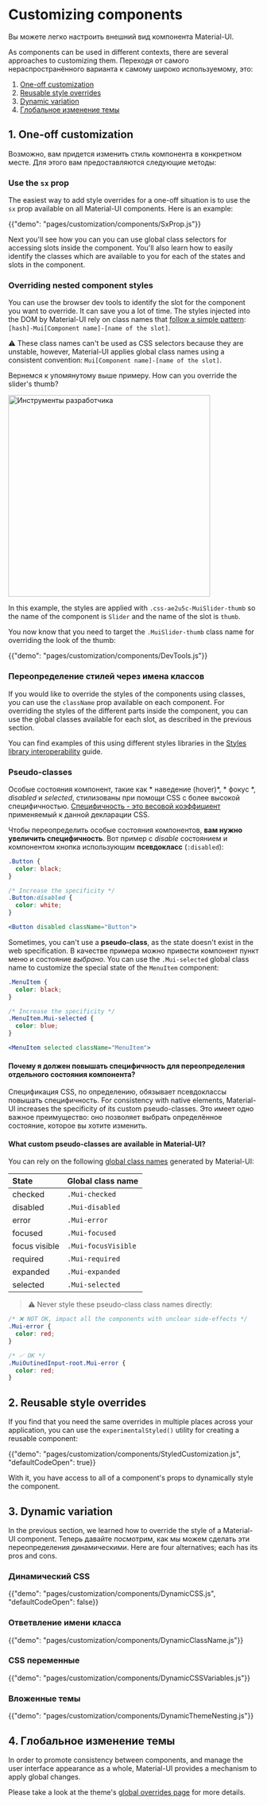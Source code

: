 # Customizing components

<p class="description">Вы можете легко настроить внешний вид компонента Material-UI.</p>

As components can be used in different contexts, there are several approaches to customizing them. Переходя от самого нераспространённого варианта к самому широко используемому, это:

1. [One-off customization](#1-one-off-customization)
1. [Reusable style overrides](#2-reusable-style-overrides)
1. [Dynamic variation](#3-dynamic-variation)
1. [Глобальное изменение темы](#4-global-theme-variation)

## 1. One-off customization

Возможно, вам придется изменить стиль компонента в конкретном месте. Для этого вам предоставляются следующие методы:

### Use the `sx` prop

The easiest way to add style overrides for a one-off situation is to use the `sx` prop available on all Material-UI components. Here is an example:

{{"demo": "pages/customization/components/SxProp.js"}}

Next you'll see how you can you can use global class selectors for accessing slots inside the component. You'll also learn how to easily identify the classes which are available to you for each of the states and slots in the component.

### Overriding nested component styles

You can use the browser dev tools to identify the slot for the component you want to override. It can save you a lot of time. The styles injected into the DOM by Material-UI rely on class names that [follow a simple pattern](/styles/advanced/#class-names): `[hash]-Mui[Component name]-[name of the slot]`.

⚠️ These class names can't be used as CSS selectors because they are unstable, however, Material-UI applies global class names using a consistent convention: `Mui[Component name]-[name of the slot]`.

Вернемся к упомянутому выше примеру. How can you override the slider's thumb?

<img src="/static/images/customization/dev-tools.png" alt="Инструменты разработчика" width="406" />

In this example, the styles are applied with `.css-ae2u5c-MuiSlider-thumb` so the name of the component is `Slider` and the name of the slot is `thumb`.

You now know that you need to target the `.MuiSlider-thumb` class name for overriding the look of the thumb:

{{"demo": "pages/customization/components/DevTools.js"}}

### Переопределение стилей через имена классов

If you would like to override the styles of the components using classes, you can use the `className` prop available on each component. For overriding the styles of the different parts inside the component, you can use the global classes available for each slot, as described in the previous section.

You can find examples of this using different styles libraries in the [Styles library interoperability](/guides/interoperability/) guide.

### Pseudo-classes

Особые состояния компонент, такие как * наведение (hover)*, * фокус *, *disabled* и *selected*, стилизованы при помощи CSS с более высокой специфичностью. [Специфичность - это весовой коэффициент](https://developer.mozilla.org/en-US/docs/Web/CSS/Specificity) применяемый к данной декларации CSS.

Чтобы переопределить особые состояния компонентов, **вам нужно увеличить специфичность**. Вот пример с *disable* состоянием и компонентом кнопка использующим **псевдокласс** (`:disabled`):

```css
.Button {
  color: black;
}

/* Increase the specificity */
.Button:disabled {
  color: white;
}
```

```jsx
<Button disabled className="Button">
```

Sometimes, you can't use a **pseudo-class**, as the state doesn't exist in the web specification. В качестве примера можно привести компонент пункт меню и состояние *выбрано*. You can use the `.Mui-selected` global class name to customize the special state of the `MenuItem` component:

```css
.MenuItem {
  color: black;
}

/* Increase the specificity */
.MenuItem.Mui-selected {
  color: blue;
}
```

```jsx
<MenuItem selected className="MenuItem">
```

#### Почему я должен повышать специфичность для переопределения отдельного состояния компонента?

Спецификация CSS, по определению, обязывает псевдоклассы повышать специфичность. For consistency with native elements, Material-UI increases the specificity of its custom pseudo-classes. Это имеет одно важное преимущество: оно позволяет выбрать определённое состояние, которое вы хотите изменить.

#### What custom pseudo-classes are available in Material-UI?

You can rely on the following [global class names](/styles/advanced/#with-material-ui-core) generated by Material-UI:

| State         | Global class name   |
|:------------- |:------------------- |
| checked       | `.Mui-checked`      |
| disabled      | `.Mui-disabled`     |
| error         | `.Mui-error`        |
| focused       | `.Mui-focused`      |
| focus visible | `.Mui-focusVisible` |
| required      | `.Mui-required`     |
| expanded      | `.Mui-expanded`     |
| selected      | `.Mui-selected`     |

> ⚠️ Never style these pseudo-class class names directly:

```css
/* ❌ NOT OK, impact all the components with unclear side-effects */
.Mui-error {
  color: red;
}

/* ✅ OK */
.MuiOutinedInput-root.Mui-error {
  color: red;
}
```

## 2. Reusable style overrides

If you find that you need the same overrides in multiple places across your application, you can use the `experimentalStyled()` utility for creating a reusable component:

{{"demo": "pages/customization/components/StyledCustomization.js", "defaultCodeOpen": true}}

With it, you have access to all of a component's props to dynamically style the component.

## 3. Dynamic variation

In the previous section, we learned how to override the style of a Material-UI component. Теперь давайте посмотрим, как мы можем сделать эти переопределения динамическими. Here are four alternatives; each has its pros and cons.

### Динамический CSS

{{"demo": "pages/customization/components/DynamicCSS.js", "defaultCodeOpen": false}}

### Ответвление имени класса

{{"demo": "pages/customization/components/DynamicClassName.js"}}

### CSS переменные

{{"demo": "pages/customization/components/DynamicCSSVariables.js"}}

### Вложенные темы

{{"demo": "pages/customization/components/DynamicThemeNesting.js"}}

## 4. Глобальное изменение темы

In order to promote consistency between components, and manage the user interface appearance as a whole, Material-UI provides a mechanism to apply global changes.

Please take a look at the theme's [global overrides page](/customization/globals/) for more details.
